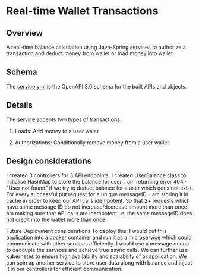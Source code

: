 Real-time Wallet Transactions
===============================
## Overview
A real-time balance calculation using Java-Spring services to authorize a transaction and deduct money from wallet or load money into wallet.

## Schema
The [service.yml](service.yml) is the OpenAPI 3.0 schema for the built APIs and objects.

## Details
The service accepts two types of transactions:
1) Loads: Add money to a user walet

2) Authorizations: Conditionally remove money from a user wallet

## Design considerations
I created 3 controllers for 3 API endpoints.
I created UserBalance class to initialise HashMap to store the balance for user.
I am returning error 404 - "User not found" if we try to deduct balance for a user which does not exist.
For every successful put request for a unique messageID, I am storing it in cache in order to keep our API calls idempotent. So that 2+ requests which have same message ID do not increase/decrease amount more than once
I am making sure that API calls are idempotent i.e. the same messageID does not credit into the wallet more than once.

Future Deployment considerations
To deploy this, I would put this application into a docker container and run it as a microservice which could communicate with other services efficiently. 
I would use a message queue to decouple the services and achieve true async calls.
We can further use kubernetes to ensure high availability and scalability of or application.
We can spin up another service to store user data along with balance and inject it in our controllers for efficient communication.